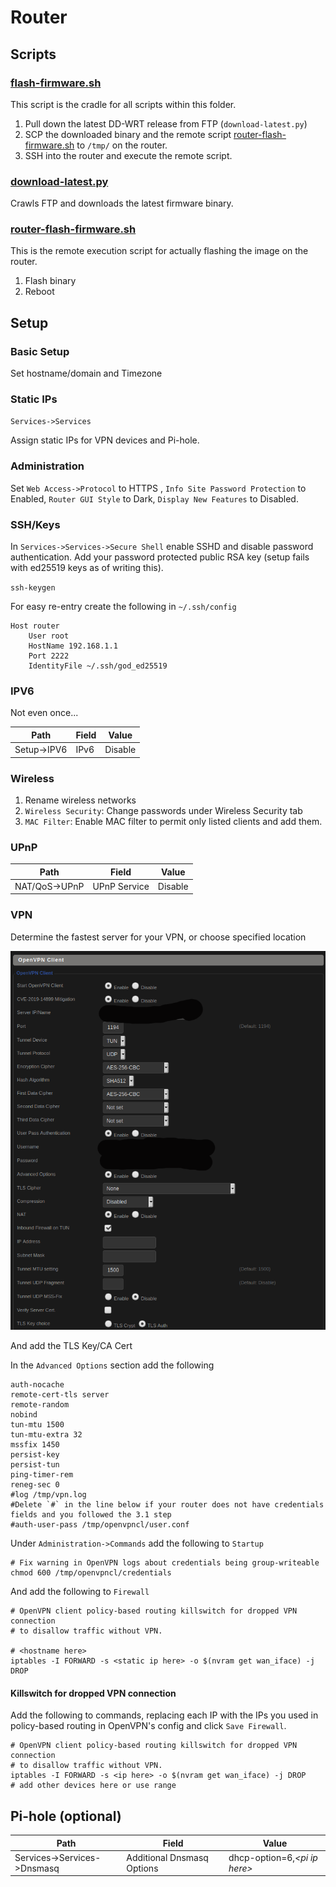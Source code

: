 # Router

## Scripts

### [flash-firmware.sh](flash-firmware.sh)

This script is the cradle for all scripts within this folder.

1. Pull down the latest DD-WRT release from FTP (`download-latest.py`)
2. SCP the downloaded binary and the remote script [router-flash-firmware.sh](router-flash-firmware.sh) to `/tmp/` on the router.
3. SSH into the router and execute the remote script.

### [download-latest.py](download-latest.py)

Crawls FTP and downloads the latest firmware binary.

### [router-flash-firmware.sh](router-flash-firmware.sh)

This is the remote execution script for actually flashing the image on the router.

1. Flash binary
2. Reboot

## Setup

### Basic Setup

Set hostname/domain and Timezone

### Static IPs

`Services->Services`

Assign static IPs for VPN devices and Pi-hole.

### Administration

Set `Web Access->Protocol` to HTTPS , `Info Site Password Protection` to Enabled, `Router GUI Style` to Dark, `Display New Features` to Disabled.

### SSH/Keys

In `Services->Services->Secure Shell` enable SSHD and disable password authentication. Add your password protected public RSA key (setup fails with ed25519 keys as of writing this).

`ssh-keygen`

For easy re-entry create the following in `~/.ssh/config`

```
Host router
	User root
	HostName 192.168.1.1
	Port 2222
	IdentityFile ~/.ssh/god_ed25519
```

### IPV6

Not even once...

Path | Field | Value
--- | --- | ---
Setup->IPV6 | IPv6 | Disable

### Wireless

1. Rename wireless networks
2. `Wireless Security`: Change passwords under Wireless Security tab
3. `MAC Filter`: Enable MAC filter to permit only listed clients and add them.

### UPnP

Path | Field | Value
--- | --- | ---
NAT/QoS->UPnP | UPnP Service | Disable

### VPN

Determine the fastest server for your VPN, or choose specified location

![](openvpn-client.png)

And add the TLS Key/CA Cert

In the `Advanced Options` section add the following

```
auth-nocache
remote-cert-tls server
remote-random
nobind
tun-mtu 1500
tun-mtu-extra 32
mssfix 1450
persist-key
persist-tun
ping-timer-rem
reneg-sec 0
#log /tmp/vpn.log
#Delete `#` in the line below if your router does not have credentials fields and you followed the 3.1 step
#auth-user-pass /tmp/openvpncl/user.conf
```

Under `Administration->Commands` add the following to `Startup`

```
# Fix warning in OpenVPN logs about credentials being group-writeable
chmod 600 /tmp/openvpncl/credentials
```

And add the following to `Firewall`

```
# OpenVPN client policy-based routing killswitch for dropped VPN connection
# to disallow traffic without VPN.

# <hostname here>
iptables -I FORWARD -s <static ip here> -o $(nvram get wan_iface) -j DROP

```

#### Killswitch for dropped VPN connection

Add the following to commands, replacing each IP with the IPs you used in policy-based routing in OpenVPN's config and click `Save Firewall`.

```
# OpenVPN client policy-based routing killswitch for dropped VPN connection
# to disallow traffic without VPN.
iptables -I FORWARD -s <ip here> -o $(nvram get wan_iface) -j DROP
# add other devices here or use range
```

## Pi-hole (optional)

Path | Field | Value
--- | --- | ---
Services->Services->Dnsmasq | Additional Dnsmasq Options | dhcp-option=6,*\<pi ip here\>*
